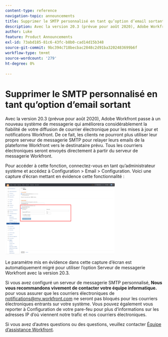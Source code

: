 ```yaml
---
content-type: reference
navigation-topic: announcements
title: Supprimer le SMTP personnalisé en tant qu’option d’email sortant
description: Avec la version 20.3 (prévue pour août 2020), Adobe Workfront passe à un nouveau système de messagerie qui améliorera considérablement la fiabilité de votre diffusion de courrier électronique pour les mises à jour et notifications Workfront. De ce fait, les clients ne pourront plus utiliser leur propre serveur de messagerie SMTP pour relayer leurs emails de la plateforme Workfront vers le destinataire prévu. Tous les courriers électroniques seront envoyés directement à partir du serveur de messagerie Workfront.
author: Luke
feature: Product Announcements
exl-id: 73abd185-81c6-43fc-b8b0-cad14d15b348
source-git-commit: 9bc394c718becbac2848c2d91ba3202483699b6f
workflow-type: tm+mt
source-wordcount: '279'
ht-degree: 0%

---
```


# Supprimer le SMTP personnalisé en tant qu’option d’email sortant

Avec la version 20.3 (prévue pour août 2020), Adobe Workfront passe à un nouveau système de messagerie qui améliorera considérablement la fiabilité de votre diffusion de courrier électronique pour les mises à jour et notifications Workfront. De ce fait, les clients ne pourront plus utiliser leur propre serveur de messagerie SMTP pour relayer leurs emails de la plateforme Workfront vers le destinataire prévu. Tous les courriers électroniques seront envoyés directement à partir du serveur de messagerie Workfront.

Pour accéder à cette fonction, connectez-vous en tant qu’administrateur système et accédez à Configuration > Email > Configuration. Voici une capture d’écran mettant en évidence cette fonctionnalité :

![](assets/email-server-settings-350x226.png)

Le paramètre mis en évidence dans cette capture d’écran est automatiquement migré pour utiliser l’option Serveur de messagerie Workfront avec la version 20.3.

Si vous avez configuré un serveur de messagerie SMTP personnalisé, **Nous vous recommandons vivement de contacter votre équipe informatique.** pour vous assurer que les courriers électroniques de notifications@my.workfront.com ne seront pas bloqués pour les courriers électroniques entrants sur votre système. Vous pouvez également vous reporter à Configuration de votre pare-feu pour plus d’informations sur les adresses IP d’où viennent notre trafic et nos courriers électroniques.

Si vous avez d’autres questions ou des questions, veuillez contacter [Équipe d’assistance Workfront](https://one.workfront.com/s/support?language=en_US).

